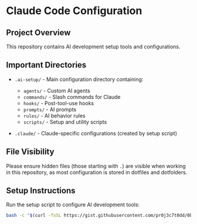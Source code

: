 # Claude Code Configuration

## Project Overview
This repository contains AI development setup tools and configurations.

## Important Directories
- `.ai-setup/` - Main configuration directory containing:
  - `agents/` - Custom AI agents
  - `commands/` - Slash commands for Claude
  - `hooks/` - Post-tool-use hooks
  - `prompts/` - AI prompts
  - `rules/` - AI behavior rules
  - `scripts/` - Setup and utility scripts

- `.claude/` - Claude-specific configurations (created by setup script)

## File Visibility
Please ensure hidden files (those starting with `.`) are visible when working in this repository, as most configuration is stored in dotfiles and dotfolders.

## Setup Instructions
Run the setup script to configure AI development tools:
```bash
bash -c "$(curl -fsSL https://gist.githubusercontent.com/pr0j3c7t0dd/0b1d8d820e9357bae7ccc4938eba56e8/raw/setup-ai-dev.sh)"
```